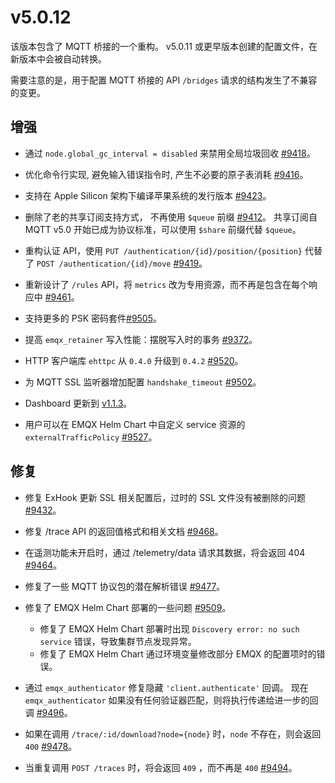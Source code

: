# v5.0.12

该版本包含了 MQTT 桥接的一个重构。
v5.0.11 或更早版本创建的配置文件，在新版本中会被自动转换。

需要注意的是，用于配置 MQTT 桥接的 API `/bridges` 请求的结构发生了不兼容的变更。

## 增强

- 通过 `node.global_gc_interval = disabled` 来禁用全局垃圾回收 [#9418](https://github.com/emqx/emqx/pull/9418)。

- 优化命令行实现, 避免输入错误指令时, 产生不必要的原子表消耗 [#9416](https://github.com/emqx/emqx/pull/9416)。

- 支持在 Apple Silicon 架构下编译苹果系统的发行版本 [#9423](https://github.com/emqx/emqx/pull/9423)。


- 删除了老的共享订阅支持方式， 不再使用 `$queue` 前缀 [#9412](https://github.com/emqx/emqx/pull/9412)。
  共享订阅自 MQTT v5.0 开始已成为协议标准，可以使用 `$share` 前缀代替 `$queue`。

- 重构认证 API，使用 `PUT /authentication/{id}/position/{position}` 代替了 `POST /authentication/{id}/move` [#9419](https://github.com/emqx/emqx/pull/9419)。

- 重新设计了 `/rules` API，将  `metrics` 改为专用资源，而不再是包含在每个响应中 [#9461](https://github.com/emqx/emqx/pull/9461)。

- 支持更多的 PSK 密码套件[#9505](https://github.com/emqx/emqx/pull/9505)。

- 提高 `emqx_retainer` 写入性能：摆脱写入时的事务 [#9372](https://github.com/emqx/emqx/pull/9372)。

- HTTP 客户端库 `ehttpc` 从 `0.4.0` 升级到 `0.4.2` [#9520](https://github.com/emqx/emqx/pull/9520)。

- 为 MQTT SSL 监听器增加配置 `handshake_timeout` [#9502](https://github.com/emqx/emqx/pull/9502)。

- Dashboard 更新到 [v1.1.3](https://github.com/emqx/emqx-dashboard-web-new/releases/tag/v1.1.3)。

- 用户可以在 EMQX Helm Chart 中自定义 service 资源的 `externalTrafficPolicy` [#9527](https://github.com/emqx/emqx/pull/9527)。

## 修复

- 修复 ExHook 更新 SSL 相关配置后，过时的 SSL 文件没有被删除的问题 [#9432](https://github.com/emqx/emqx/pull/9432)。

- 修复 /trace API 的返回值格式和相关文档 [#9468](https://github.com/emqx/emqx/pull/9468)。

- 在遥测功能未开启时，通过 /telemetry/data 请求其数据，将会返回 404 [#9464](https://github.com/emqx/emqx/pull/9464)。

- 修复了一些 MQTT 协议包的潜在解析错误 [#9477](https://github.com/emqx/emqx/pull/9477)。

- 修复了 EMQX Helm Chart 部署的一些问题 [#9509](https://github.com/emqx/emqx/pull/9509)。
  - 修复了 EMQX Helm Chart 部署时出现 `Discovery error: no such service` 错误，导致集群节点发现异常。
  - 修复了 EMQX Helm Chart 通过环境变量修改部分 EMQX 的配置项时的错误。

- 通过 `emqx_authenticator` 修复隐藏 `'client.authenticate'` 回调。 现在 `emqx_authenticator` 如果没有任何验证器匹配，则将执行传递给进一步的回调 [#9496](https://github.com/emqx/emqx/pull/9496)。

- 如果在调用 `/trace/:id/download?node={node}` 时，`node` 不存在，则会返回 `400` [#9478](https://github.com/emqx/emqx/pull/9478)。

- 当重复调用 `POST /traces` 时，将会返回 `409` ，而不再是 `400` [#9494](https://github.com/emqx/emqx/pull/9494)。
